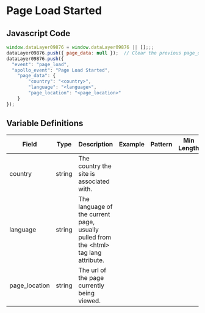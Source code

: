 # Page Load Started

### 

## Javascript Code
```js
window.dataLayer09876 = window.dataLayer09876 || [];;;
dataLayer09876.push({ page_data: null });  // Clear the previous page_data object.
dataLayer09876.push({
  "event": "page_load",
  "apollo_event": "Page Load Started",
    "page_data": {
        "country": "<country>",
        "language": "<language>",
        "page_location": "<page_location>"
    }
});
```

## Variable Definitions

|Field|Type|Description|Example|Pattern|Min Length|Max Length|Minimum|Maximum|Multiple Of|
| --- | --- | --- | --- | --- | --- | --- | --- | --- | --- |
|country|string|The country the site is associated with.||||||||
|language|string|The language of the current page, usually pulled from the &lt;html&gt; tag lang attribute.||||||||
|page_location|string|The url of the page currently being viewed.||||||||




